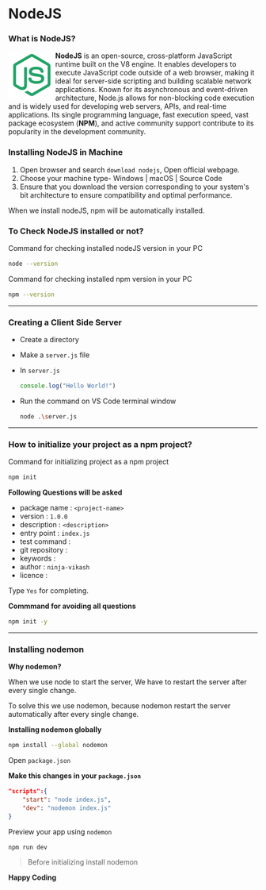 # NodeJS
### What is NodeJS?
<img src="https://github.com/Ninja-Vikash/asset-cloud/blob/main/icon%20%26%20png/nodejs.png" height="95px" align="left">

**NodeJS** is an open-source, cross-platform JavaScript runtime built on the V8 engine. It enables developers to execute JavaScript code outside of a web browser, making it ideal for server-side scripting and building scalable network applications. Known for its asynchronous and event-driven architecture, Node.js allows for non-blocking code execution and is widely used for developing web servers, APIs, and real-time applications. Its single programming language, fast execution speed, vast package ecosystem (**NPM**), and active community support contribute to its popularity in the development community.

### Installing NodeJS in Machine
1. Open browser and search `download nodejs`, Open official webpage.
2. Choose your machine type- Windows | macOS | Source Code
3. Ensure that you download the version corresponding to your system's bit architecture to ensure compatibility and optimal performance.

When we install nodeJS, npm will be automatically installed.

### To Check NodeJS installed or not?
Command for checking installed nodeJS version in your PC
```bash
node --version
```
Command for checking installed npm version in your PC
```bash
npm --version
```
---
### Creating a Client Side Server
- Create a directory
- Make a `server.js` file
- In `server.js`

    ```js
    console.log("Hello World!")
    ```
- Run the command on VS Code terminal window
    ```bash
    node .\server.js
    ```
---
### How to initialize your project as a npm project?
Command for initializing project as a npm project
```bash
npm init
```
**Following Questions will be asked**
- package name : `<project-name>`
- version : `1.0.0`
- description : `<description>`
- entry point : `index.js`
- test command : 
- git repository : 
- keywords :
- author : `ninja-vikash`
- licence :

Type `Yes` for completing.

**Commmand for avoiding all questions**
```bash
npm init -y
```

---

### Installing nodemon
**Why nodemon?**

When we use node to start the server, We have to restart the server after every single change.

To solve this we use nodemon, because nodemon restart the server automatically after every single change.


**Installing nodemon globally**
```bash
npm install --global nodemon
```

Open `package.json`

**Make this changes in your `package.json`**
```json
"scripts":{
    "start": "node index.js",
    "dev": "nodemon index.js"
}
```
Preview your app using `nodemon`
```cmd
npm run dev
```
> Before initializing install nodemon


**Happy Coding**